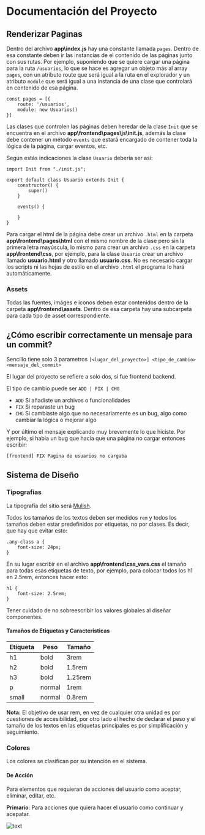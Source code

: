 # Documentación del Proyecto

## Renderizar Paginas

Dentro del archivo **app\index.js** hay una constante llamada ```pages```. Dentro de esa constante deben ir las instancias de el contenido de las páginas junto con sus rutas. Por ejemplo, suponiendo que se quiere cargar una página para la ruta ```/usuarios```, lo que se hace es agregar un objeto más al array ```pages```, con un atributo route que será igual a la ruta en el explorador y un atributo ```module``` que será igual a una instancia de una clase que controlará en contenido de esa página.

```
const pages = [{
    route: '/usuarios',
    module: new Usuarios()   
}]
```

Las clases que controlen las páginas deben heredar de la clase ```Init``` que se encuentra en el archivo **app\frontend\pages\js\init.js**, además la clase debe contener un método ```events``` que estará encargado de contener toda la lógica de la página, cargar eventos, etc.

Según estás indicaciones la clase ```Usuario``` debería ser así:

```
import Init from "./init.js";

export default class Usuario extends Init {
    constructor() {
        super()
    } 

    events() {

    }
}
```

Para cargar el html de la página debe crear un archivo ```.html``` en la carpeta **app\frontend\pages\html** con el mismo nombre de la clase pero sin la primera letra mayúscula, lo mismo para crear un archivo ```.css``` en la carpeta **app\frontend\css**, por ejemplo, para la clase ```Usuario``` crear un archivo llamado **usuario.html** y otro llamado **usuario.css**. No es necesario cargar los scripts ni las hojas de estilo en el archivo ```.html``` el programa lo hará automáticamente.

### **Assets**

Todas las fuentes, imáges e iconos deben estar contenidos dentro de la carpeta **app\frontend\assets**. Dentro de esa carpeta hay una subcarpeta para cada tipo de asset correspondiente.

## ¿Cómo escribir correctamente un mensaje para un commit?

Sencillo tiene solo 3 parametros ```[<lugar_del_proyecto>] <tipo_de_cambio> <mensaje_del_commit>```

El lugar del proyecto se refiere a solo dos, si fue frontend backend.

El tipo de cambio puede ser ```ADD | FIX | CHG```
* ```ADD``` Si añadiste un archivos o funcionalidades
* ```FIX``` Si reparaste un bug
* ```CHG``` Si cambiaste algo que no necesariamente es un bug, algo como cambiar la lógica o mejorar algo

Y por último el mensaje explicando muy brevemente lo que hiciste. Por ejemplo, si habia un bug que hacía que una página no cargar entonces escribir:

 ```[frontend] FIX Pagina de usuarios no cargaba```

## Sistema de Diseño

### **Tipografías**

La tipografía del sitio será [Mulish](https://fonts.google.com/specimen/Mulish).

Todos los tamaños de los textos deben ser medidos ```rem``` y todos los tamaños deben estar predefinidos por etiquetas, no por clases. Es decir, que hay que evitar esto:

```
.any-class a {
    font-size: 24px;
}
```

En su lugar escribir en el archivo **app\frontend\css\_vars.css** el tamaño para todas esas etiquetas de texto, por ejemplo, para colocar todos los h1 en 2.5rem, entonces hacer esto:

```
h1 {
    font-size: 2.5rem;
}
```

Tener cuidado de no sobreescribir los valores globales al diseñar componentes.

#### **Tamaños de Etiquetas y Caracteristicas**

| Etiqueta | Peso   | Tamaño  |
| -------- | ------ | ------- |
| h1       | bold   | 3rem    |
| h2       | bold   | 1.5rem  |
| h3       | bold   | 1.25rem |
| p        | normal | 1rem    |
| small    | normal | 0.8rem  |

**Nota:** El objetivo de usar rem, en vez de cualquier otra unidad es por cuestiones de accesibilidad, por otro lado el hecho de declarar el peso y el tamaño de los textos en las etiquetas principales es por simplificación y seguimiento.

### **Colores**

Los colores se clasifican por su intención en el sistema.

#### **De Acción**

Para elementos que requieran de acciones del usuario como aceptar, eliminar, editar, etc.

**Primario**: Para acciones que quiera hacer el usuario como continuar y acepatar.

![text](./docAssets/circle.svg) 